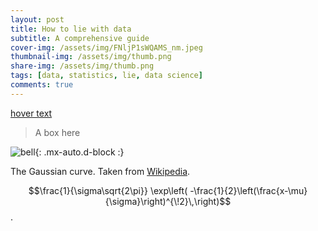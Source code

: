 ```yaml
---
layout: post
title: How to lie with data 
subtitle: A comprehensive guide
cover-img: /assets/img/FNljP1sWQAMS_nm.jpeg
thumbnail-img: /assets/img/thumb.png
share-img: /assets/img/thumb.png
tags: [data, statistics, lie, data science]
comments: true
---
```


[hover text](## "your hover text")

> A box here

![bell](https://en.wikipedia.org/wiki/Gaussian_function#/media/File:Normal_Distribution_PDF.svg?w=500){: .mx-auto.d-block :}

The Gaussian curve. Taken from [Wikipedia](https://en.wikipedia.org/wiki/Gaussian_function). 

$$\frac{1}{\sigma\sqrt{2\pi}} \exp\left( -\frac{1}{2}\left(\frac{x-\mu}{\sigma}\right)^{\!2}\,\right)$$.